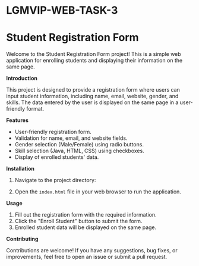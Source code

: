 # LGMVIP-WEB-TASK-3
# Student Registration Form

Welcome to the Student Registration Form project! This is a simple web application for enrolling students and displaying their information on the same page.

**Introduction**

This project is designed to provide a registration form where users can input student information, including name, email, website, gender, and skills. The data entered by the user is displayed on the same page in a user-friendly format.

**Features**

- User-friendly registration form.
- Validation for name, email, and website fields.
- Gender selection (Male/Female) using radio buttons.
- Skill selection (Java, HTML, CSS) using checkboxes.
- Display of enrolled students' data.

**Installation**

1. Navigate to the project directory:

2. Open the `index.html` file in your web browser to run the application.

**Usage**

1. Fill out the registration form with the required information.
2. Click the "Enroll Student" button to submit the form.
3. Enrolled student data will be displayed on the same page.

**Contributing**

Contributions are welcome! If you have any suggestions, bug fixes, or improvements, feel free to open an issue or submit a pull request.

